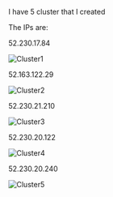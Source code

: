 I have 5 cluster that I created

The IPs are:

52.230.17.84

![Cluster1](https://lh6.googleusercontent.com/lxE6ufboreQ36_ycAKrAMLaMFeIaP23iO-E0rFw8leVX1mBxZXR_efX1i5_bimYmc4nrnEaHtQhdukU=w1366-h698)

52.163.122.29

![Cluster2](https://lh5.googleusercontent.com/7c6XY_IbdWpHNd3VKYPkBYbh6phQFKxfviYPvNa9LC1ZemKwFTmxRHw9zc5H89hrS3N37uMS_yL_2qE=w1366-h698)

52.230.21.210

![Cluster3](https://lh4.googleusercontent.com/80tC2JdafPPA2i4XIPIy_yzbKINLQnluug1e72hQZDegbnWA8CVT5WRRJ7sl43LaURMGjCgrWC1fcjA=w1366-h698)

52.230.20.122

![Cluster4](https://lh6.googleusercontent.com/KQUhDJZ1EcDdm9Io5GkF3cdyqgUsiMibLAHjV-12mlYdNUvtV3KVrSb8uzUlPqSIuqf17lJqEZSyBS8=w1366-h698)

52.230.20.240

![Cluster5](https://lh4.googleusercontent.com/eyAAe6etOy1QXHuj5FuH3e3un3qr6AlxqcD9drmUVCwgNAHS9SCPbbwuMVJyGWAR_K3-CmUnH-2cIIo=w1366-h698)
